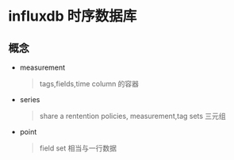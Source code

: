 # influxdb 时序数据库


## 概念
* measurement 
  > tags,fields,time column 的容器
* series 
  > share a rentention policies, measurement,tag sets 三元组
* point 
  > field set  相当与一行数据
  